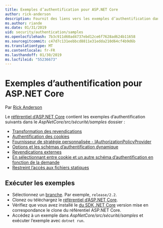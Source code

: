 ```yaml
---
title: Exemples d’authentification pour ASP.NET Core
author: rick-anderson
description: Fournit des liens vers les exemples d’authentification dans le référentiel d’ASP.NET Core.
ms.author: riande
ms.date: 01/31/2019
uid: security/authentication/samples
ms.openlocfilehash: 7b3c911d60ad4737ebd12ce6f7628ad624b11658
ms.sourcegitcommit: c47d7c131eebbcd8811e31edda210d64cf4b9d6b
ms.translationtype: MT
ms.contentlocale: fr-FR
ms.lasthandoff: 01/30/2019
ms.locfileid: "55236673"
---
```

# <a name="authentication-samples-for-aspnet-core"></a>Exemples d’authentification pour ASP.NET Core

Par [Rick Anderson](https://twitter.com/RickAndMSFT)

Le [référentiel d’ASP.NET Core](https://github.com/aspnet/AspNetCore) contient les exemples d’authentification suivants dans le *AspNetCore/src/sécurité/samples* dossier :

* [Transformation des revendications](https://github.com/aspnet/AspNetCore/tree/release/2.2/src/Security/samples/ClaimsTransformation)
* [Authentification des cookies](https://github.com/aspnet/AspNetCore/tree/release/2.2/src/Security/samples/Cookies)
* [Fournisseur de stratégie personnalisée - IAuthorizationPolicyProvider](https://github.com/aspnet/AspNetCore/tree/release/2.2/src/Security/samples/CustomPolicyProvider)
* [Options et les schémas d’authentification dynamique](https://github.com/aspnet/AspNetCore/tree/release/2.2/src/Security/samples/DynamicSchemes)
* [Revendications externes](https://github.com/aspnet/AspNetCore/tree/release/2.2/src/Security/samples/Identity.ExternalClaims)
* [En sélectionnant entre cookie et un autre schéma d’authentification en fonction de la demande](https://github.com/aspnet/AspNetCore/tree/release/2.2/src/Security/samples/PathSchemeSelection)
* [Restreint l’accès aux fichiers statiques](https://github.com/aspnet/AspNetCore/tree/release/2.2/src/Security/samples/StaticFilesAuth)

## <a name="run-the-samples"></a>Exécuter les exemples

* Sélectionnez un [branche](https://github.com/aspnet/AspNetCore). Par exemple, `release/2.2`.
* Clonez ou téléchargez le [référentiel d’ASP.NET Core](https://github.com/aspnet/AspNetCore).
* Vérifiez que vous avez installé le [du SDK .NET Core](https://www.microsoft.com/net/download/all) version mise en correspondance le clone du référentiel ASP.NET Core.
* Accédez à un exemple dans *AspNetCore/src/sécurité/samples* et exécuter l’exemple avec `dotnet run`.
